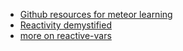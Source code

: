 - [Github resources for meteor learning][github-res-meteor-learn]
- [Reactivity demystified][reactivity]
- [more on reactive-vars][reactive-vars]

[github-res-meteor-learn]: https://github.com/ericdouglas/Meteor-Learning
[reactivity]:https://www.discovermeteor.com/blog/reactivity-basics-meteors-magic-demystified/
[reactive-vars]:http://meteorcapture.com/a-look-at-local-template-state/
